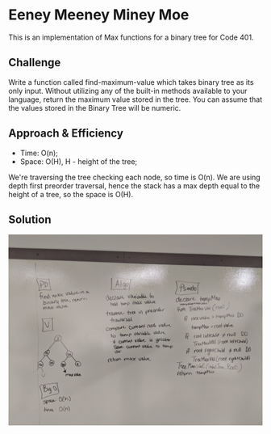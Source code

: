 # Eeney Meeney Miney Moe
<!-- Short summary or background information -->
This is an implementation of Max functions for a binary tree for Code 401.

## Challenge
<!-- Description of the challenge -->
Write a function called find-maximum-value which takes binary tree as its only input. Without utilizing any of the built-in methods available to your language, return the maximum value stored in the tree. You can assume that the values stored in the Binary Tree will be numeric.

## Approach & Efficiency

* Time: O(n);
* Space: O(H), H - height of the tree;

We're traversing the tree checking each node, so time is O(n). 
We are using depth first preorder traversal, hence the stack has a max depth equal to the height of a tree, so the space is O(H).

## Solution
<!-- Embedded whiteboard image -->
![image](https://raw.githubusercontent.com/al1s/Data-Structures-and-Algorithms/master/assets/find-maximum-value-binary-tree.jpg) 